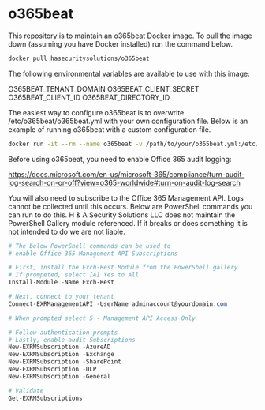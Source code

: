 # o365beat

This repository is to maintain an o365beat Docker image. To pull the image down (assuming you have Docker installed) run the command below.

```bash
docker pull hasecuritysolutions/o365beat
```

The following environmental variables are available to use with this image:

O365BEAT_TENANT_DOMAIN
O365BEAT_CLIENT_SECRET
O365BEAT_CLIENT_ID
O365BEAT_DIRECTORY_ID

The easiest way to configure o365beat is to overwrite /etc/o365beat/o365beat.yml with your own configuration file. Below is an example of running o365beat with a custom configuration file.

```bash
docker run -it --rm --name o365beat -v /path/to/your/o365beat.yml:/etc/o365beat/o365beat.yml hasecuritysolutions/o365beat
```

Before using o365beat, you need to enable Office 365 audit logging:

https://docs.microsoft.com/en-us/microsoft-365/compliance/turn-audit-log-search-on-or-off?view=o365-worldwide#turn-on-audit-log-search

You will also need to subscribe to the Office 365 Management API. Logs cannot be collected until this occurs. Below are PowerShell commands you can run to do this. H & A Security Solutions LLC does not maintain the PowerShell Gallery module referenced. If it breaks or does something it is not intended to do we are not liable.

```powershell
# The below PowerShell commands can be used to
# enable Office 365 Management API Subscriptions

# First, install the Exch-Rest Module from the PowerShell gallery
# If prompeted, select [A] Yes to All
Install-Module -Name Exch-Rest

# Next, connect to your tenant
Connect-EXRManagementAPI -UserName adminaccount@yourdomain.com

# When prompted select 5 - Management API Access Only

# Follow authentication prompts
# Lastly, enable audit Subscriptions
New-EXRMSubscription -AzureAD
New-EXRMSubscription -Exchange
New-EXRMSubscription -SharePoint
New-EXRMSubscription -DLP
New-EXRMSubscription -General

# Validate
Get-EXRMSubscriptions
```
